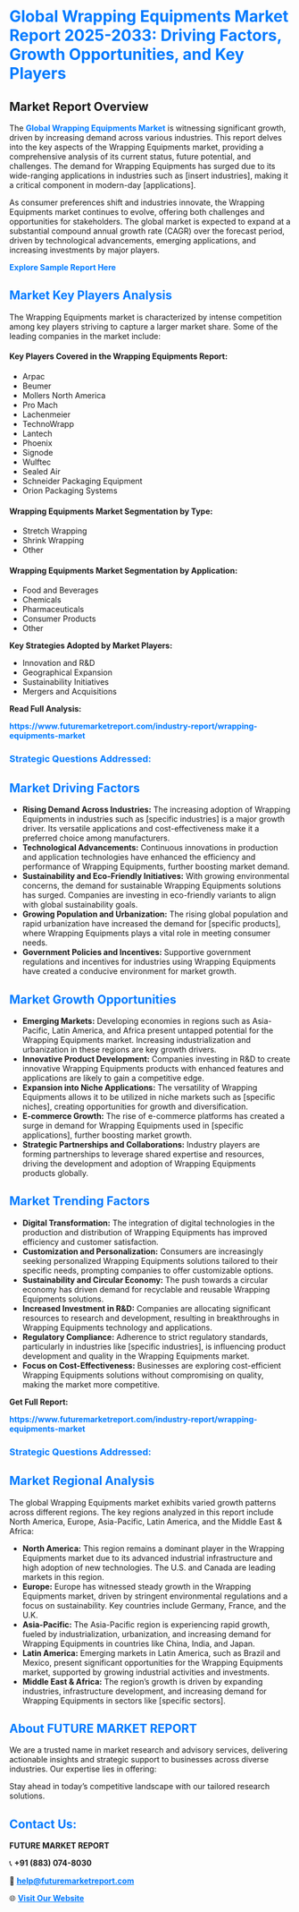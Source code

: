 <h1 style="color: #007BFF;">Global Wrapping Equipments Market Report 2025-2033: Driving Factors, Growth Opportunities, and Key Players</h1>

<section id="overview">
<h2>Market Report Overview</h2>
<p>The <a href="https://www.futuremarketreport.com/industry-report/wrapping-equipments-market" style="color: #007BFF; text-decoration: none;"><strong>Global Wrapping Equipments Market</strong></a> is witnessing significant growth, driven by increasing demand across various industries. This report delves into the key aspects of the Wrapping Equipments market, providing a comprehensive analysis of its current status, future potential, and challenges. The demand for Wrapping Equipments has surged due to its wide-ranging applications in industries such as [insert industries], making it a critical component in modern-day [applications].</p>
<p>As consumer preferences shift and industries innovate, the Wrapping Equipments market continues to evolve, offering both challenges and opportunities for stakeholders. The global market is expected to expand at a substantial compound annual growth rate (CAGR) over the forecast period, driven by technological advancements, emerging applications, and increasing investments by major players.</p>
</section>

<section id="overview">
<p><a href="https://www.futuremarketreport.com/request-sample/reportId=91593" style="color: #007BFF; text-decoration: none;"><strong>Explore Sample Report Here</strong></a></p>
</section>

<section id="key-players">
<h2 style="color: #007BFF;">Market Key Players Analysis</h2>
<p>The Wrapping Equipments market is characterized by intense competition among key players striving to capture a larger market share. Some of the leading companies in the market include:</p>
<h4>Key Players Covered in the Wrapping Equipments Report:</h4>
<ul><li>Arpac</li><li>Beumer</li><li>Mollers North America</li><li>Pro Mach</li><li>Lachenmeier</li><li>TechnoWrapp</li><li>Lantech</li><li>Phoenix</li><li>Signode</li><li>Wulftec</li><li>Sealed Air</li><li>Schneider Packaging Equipment</li><li>Orion Packaging Systems</li></ul>
<h4>Wrapping Equipments Market Segmentation by Type:</h4>
<ul><li>Stretch Wrapping</li><li>Shrink Wrapping</li><li>Other</li></ul>

<h4>Wrapping Equipments Market Segmentation by Application:</h4>
<ul><li>Food and Beverages</li><li>Chemicals</li><li>Pharmaceuticals</li><li>Consumer Products</li><li>Other</li></ul>
<p><strong>Key Strategies Adopted by Market Players:</strong></p>
<ul>
<li>Innovation and R&D</li>
<li>Geographical Expansion</li>
<li>Sustainability Initiatives</li>
<li>Mergers and Acquisitions</li>
</ul>
</section>

<section>
<p><strong>Read Full Analysis: </strong></p><a href="https://www.futuremarketreport.com/industry-report/wrapping-equipments-market" style="color: #007BFF; text-decoration: none;"><strong>https://www.futuremarketreport.com/industry-report/wrapping-equipments-market</strong></a>
<h3 style="color: #007BFF;">Strategic Questions Addressed:</h3>
</section>

<section id="driving-factors">
<h2 style="color: #007BFF;">Market Driving Factors</h2>
<ul>
<li><strong>Rising Demand Across Industries:</strong> The increasing adoption of Wrapping Equipments in industries such as [specific industries] is a major growth driver. Its versatile applications and cost-effectiveness make it a preferred choice among manufacturers.</li>
<li><strong>Technological Advancements:</strong> Continuous innovations in production and application technologies have enhanced the efficiency and performance of Wrapping Equipments, further boosting market demand.</li>
<li><strong>Sustainability and Eco-Friendly Initiatives:</strong> With growing environmental concerns, the demand for sustainable Wrapping Equipments solutions has surged. Companies are investing in eco-friendly variants to align with global sustainability goals.</li>
<li><strong>Growing Population and Urbanization:</strong> The rising global population and rapid urbanization have increased the demand for [specific products], where Wrapping Equipments plays a vital role in meeting consumer needs.</li>
<li><strong>Government Policies and Incentives:</strong> Supportive government regulations and incentives for industries using Wrapping Equipments have created a conducive environment for market growth.</li>
</ul>
</section>

<section id="growth-opportunities">
<h2 style="color: #007BFF;">Market Growth Opportunities</h2>
<ul>
<li><strong>Emerging Markets:</strong> Developing economies in regions such as Asia-Pacific, Latin America, and Africa present untapped potential for the Wrapping Equipments market. Increasing industrialization and urbanization in these regions are key growth drivers.</li>
<li><strong>Innovative Product Development:</strong> Companies investing in R&D to create innovative Wrapping Equipments products with enhanced features and applications are likely to gain a competitive edge.</li>
<li><strong>Expansion into Niche Applications:</strong> The versatility of Wrapping Equipments allows it to be utilized in niche markets such as [specific niches], creating opportunities for growth and diversification.</li>
<li><strong>E-commerce Growth:</strong> The rise of e-commerce platforms has created a surge in demand for Wrapping Equipments used in [specific applications], further boosting market growth.</li>
<li><strong>Strategic Partnerships and Collaborations:</strong> Industry players are forming partnerships to leverage shared expertise and resources, driving the development and adoption of Wrapping Equipments products globally.</li>
</ul>
</section>

<section id="trending-factors">
<h2 style="color: #007BFF;">Market Trending Factors</h2>
<ul>
<li><strong>Digital Transformation:</strong> The integration of digital technologies in the production and distribution of Wrapping Equipments has improved efficiency and customer satisfaction.</li>
<li><strong>Customization and Personalization:</strong> Consumers are increasingly seeking personalized Wrapping Equipments solutions tailored to their specific needs, prompting companies to offer customizable options.</li>
<li><strong>Sustainability and Circular Economy:</strong> The push towards a circular economy has driven demand for recyclable and reusable Wrapping Equipments solutions.</li>
<li><strong>Increased Investment in R&D:</strong> Companies are allocating significant resources to research and development, resulting in breakthroughs in Wrapping Equipments technology and applications.</li>
<li><strong>Regulatory Compliance:</strong> Adherence to strict regulatory standards, particularly in industries like [specific industries], is influencing product development and quality in the Wrapping Equipments market.</li>
<li><strong>Focus on Cost-Effectiveness:</strong> Businesses are exploring cost-efficient Wrapping Equipments solutions without compromising on quality, making the market more competitive.</li>
</ul>
</section>

<section>
<p><strong>Get Full Report: </strong></p><a href="https://www.futuremarketreport.com/industry-report/wrapping-equipments-market" style="color: #007BFF; text-decoration: none;"><strong>https://www.futuremarketreport.com/industry-report/wrapping-equipments-market</strong></a>
<h3 style="color: #007BFF;">Strategic Questions Addressed:</h3>
</section>


<section id="regional-analysis">
<h2 style="color: #007BFF;">Market Regional Analysis</h2>
<p>The global Wrapping Equipments market exhibits varied growth patterns across different regions. The key regions analyzed in this report include North America, Europe, Asia-Pacific, Latin America, and the Middle East & Africa:</p>
<ul>
<li><strong>North America:</strong> This region remains a dominant player in the Wrapping Equipments market due to its advanced industrial infrastructure and high adoption of new technologies. The U.S. and Canada are leading markets in this region.</li>
<li><strong>Europe:</strong> Europe has witnessed steady growth in the Wrapping Equipments market, driven by stringent environmental regulations and a focus on sustainability. Key countries include Germany, France, and the U.K.</li>
<li><strong>Asia-Pacific:</strong> The Asia-Pacific region is experiencing rapid growth, fueled by industrialization, urbanization, and increasing demand for Wrapping Equipments in countries like China, India, and Japan.</li>
<li><strong>Latin America:</strong> Emerging markets in Latin America, such as Brazil and Mexico, present significant opportunities for the Wrapping Equipments market, supported by growing industrial activities and investments.</li>
<li><strong>Middle East & Africa:</strong> The region’s growth is driven by expanding industries, infrastructure development, and increasing demand for Wrapping Equipments in sectors like [specific sectors].</li>
</ul>
</section>

<footer>
<h2 style="color: #007BFF;">About FUTURE MARKET REPORT</h2>
<p>We are a trusted name in market research and advisory services, delivering actionable insights and strategic support to businesses across diverse industries. Our expertise lies in offering:</p>

<p>Stay ahead in today’s competitive landscape with our tailored research solutions.</p>

<h2 style="color: #007BFF;">Contact Us:</h2>
<p><strong>FUTURE MARKET REPORT</strong></p>
<p>📞 <strong>+91 (883) 074-8030</strong></p>
<p>📧 <strong><a href="mailto:help@futuremarketreport.com" style="color: #007BFF;">help@futuremarketreport.com</a></strong></p>
<p>🌐 <strong><a href="https://www.futuremarketreport.com/" style="color: #007BFF;">Visit Our Website</a></strong></p>
</footer>